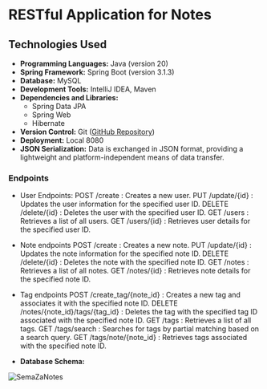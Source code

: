 # RESTful Application for Notes

## Technologies Used
- **Programming Languages:** Java (version 20)
- **Spring Framework:** Spring Boot (version 3.1.3)
- **Database:** MySQL
- **Development Tools:** IntelliJ IDEA, Maven
- **Dependencies and Libraries:**
  - Spring Data JPA
  - Spring Web
  - Hibernate
- **Version Control:** Git ([GitHub Repository](https://github.com/DataBora/notes-rest-app))
- **Deployment:** Local 8080
- **JSON Serialization:** Data is exchanged in JSON format, providing a lightweight and platform-independent means of data transfer.

### Endpoints
- User Endpoints:
POST /create : Creates a new user.
PUT /update/{id} : Updates the user information for the specified user ID.
DELETE /delete/{id} : Deletes the user with the specified user ID.
GET /users : Retrieves a list of all users.
GET /users/{id} : Retrieves user details for the specified user ID.
- Note endpoints
POST /create : Creates a new note.
PUT /update/{id} : Updates the note information for the specified note ID.
DELETE /delete/{id} : Deletes the note with the specified note ID.
GET /notes : Retrieves a list of all notes.
GET /notes/{id} : Retrieves note details for the specified note ID.
- Tag endpoints
POST /create_tag/{note_id} : Creates a new tag and associates it with the specified note ID.
DELETE /notes/{note_id}/tags/{tag_id} : Deletes the tag with the specified tag ID associated with the specified note ID.
GET /tags : Retrieves a list of all tags.
GET /tags/search : Searches for tags by partial matching based on a search query.
GET /tags/note/{note_id} : Retrieves tags associated with the specified note ID.

- **Database Schema:**

![SemaZaNotes](https://github.com/DataBora/notes-rest-app/assets/94956337/399047bc-9474-463d-be55-b1e697eb274b)

